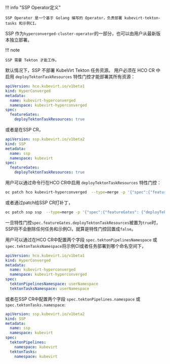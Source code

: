 
!!! info "SSP Operator定义"

    SSP Operator 是一个基于 Golang 编写的 Operator，负责部署 kubevirt-tekton-tasks 和示例CI。

SSP 作为`hyperconverged-cluster-operator`的一部分，也可以由用户从最新版本独立部署。

!!! note

    SSP 需要 Tekton 才能工作。

默认情况下，SSP 不部署 KubeVirt Tekton 任务资源。 用户必须在 HCO CR 中启用 `deployTektonTaskResources` 特性门控才能部署其所有资源：

```yaml linenums="1"
apiVersion: hco.kubevirt.io/v1beta1
kind: HyperConverged
metadata:
  name: kubevirt-hyperconverged
  namespace: kubevirt-hyperconverged
spec:
  featureGates:
    deployTektonTaskResources: true
```

或者是在SSP CR，

```yaml linenums="1"
apiVersion: ssp.kubevirt.io/v1beta2
kind: SSP
metadata:
  name: ssp
  namespace: kubevirt
spec:
  featureGates:
    deployTektonTaskResources: true
```

用户可以通过命令行在HCO CR中启用 `deployTektonTaskResources` 特性门控：

```bash linenums="1"
oc patch hco kubevirt-hyperconverged  --type=merge -p '{"spec":{"featureGates": {"deployTektonTaskResources": true}}}'
```

或者通过patch给SSP CR打补丁，

```bash linenums="1"
oc patch ssp ssp  --type=merge -p '{"spec":{"featureGates": {"deployTektonTaskResources": true}}}'
```

一旦特性门控`spec.featureGates.deployTektonTaskResources`被置为`true`时，SSP将不会删除任何任务和示例CI，就算是特性门控回置成`false`。

用户可以通过在HCO CR中配置两个字段 `spec.tektonPipelinesNamespace` 或 `spec.tektonTasksNamespace`将示例CI或者任务部署到哪个命名空间下，

```yaml linenums="1"
apiVersion: hco.kubevirt.io/v1beta1
kind: HyperConverged
metadata:
  name: kubevirt-hyperconverged
  namespace: kubevirt-hyperconverged
spec:
  tektonPipelinesNamespace: userNamespace
  tektonTasksNamespace: userNamespace
```

或者在SSP CR中配置两个字段 `spec.tektonPipelines.namespace` 或 `spec.tektonTasks.namespace`:

```yaml linenums="1"
apiVersion: ssp.kubevirt.io/v1beta2
kind: SSP
metadata:
  name: ssp
  namespace: kubevirt
spec:
  tektonPipelines:
    namespace: kubevirt
  tektonTasks:
    namespace: kubevirt
```
